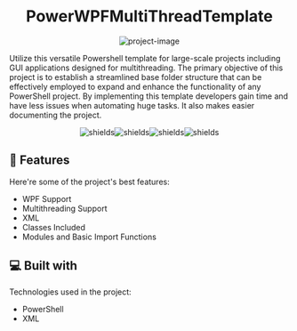 <h1 align="center" id="title">PowerWPFMultiThreadTemplate</h1>

<p align="center"><img src="https://teorema-rd.com/storage/2020/09/powershell-1.jpg" alt="project-image"></p>

<p id="description">Utilize this versatile Powershell template for large-scale projects including GUI applications designed for multithreading. The primary objective of this project is to establish a streamlined base folder structure that can be effectively employed to expand and enhance the functionality of any PowerShell project. By implementing this template developers gain time and have less issues when automating huge tasks. It also makes easier documenting the project.</p>

<p align="center"><img src="https://img.shields.io/badge/powershell-blue" alt="shields"><img src="https://img.shields.io/badge/XML-green" alt="shields"><img src="https://img.shields.io/badge/Powershell-V.5.1-blue" alt="shields"><img src="https://img.shields.io/badge/Template-8A2BE2" alt="shields"></p>

  
  
<h2>🧐 Features</h2>

Here're some of the project's best features:

*   WPF Support
*   Multithreading Support
*   XML
*   Classes Included
*   Modules and Basic Import Functions

  
  
<h2>💻 Built with</h2>

Technologies used in the project:

*   PowerShell
*   XML
